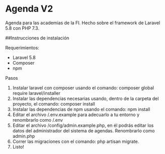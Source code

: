 # Agenda V2
<p>
    Agenda para las academias de la FI. Hecho sobre el framework de Laravel 5.8 con PHP 7.3.
</p>

##Instrucciones de instalación

Requerimientos:
- Laravel 5.8
- Composer
- npm

Pasos
1. Instalar laravel con composer usando el comando: composer global require laravel/installer
2. Instalar las dependencias necesarias usando, dentro de la carpeta del proyecto, el comando: composer install
3. Instalar las dependencias de npm usando el comando: npm install
4. Editar el archivo /.env.example para adecuarlo a tu entorno y renombrarlo como /.env
5. Editar el archivo /config/admin.example.php, en él podrás editar los datos del administrador del sistema de agendas. Renombrarlo como admin.php 
7. Correr las migraciones con el comando: php artisan migrate.
8. Listo!

